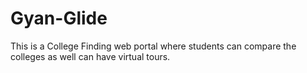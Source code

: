 # Gyan-Glide
This is a College Finding web portal where students can compare the colleges as well can have virtual tours.

